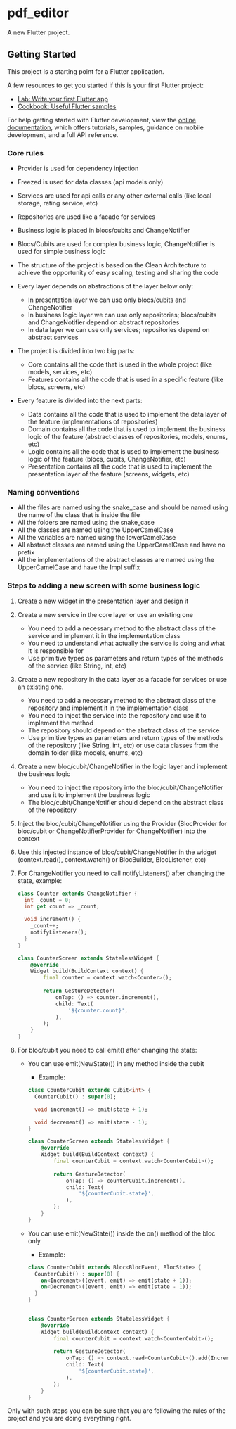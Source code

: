 # pdf_editor

A new Flutter project.

## Getting Started

This project is a starting point for a Flutter application.

A few resources to get you started if this is your first Flutter project:

- [Lab: Write your first Flutter app](https://docs.flutter.dev/get-started/codelab)
- [Cookbook: Useful Flutter samples](https://docs.flutter.dev/cookbook)

For help getting started with Flutter development, view the
[online documentation](https://docs.flutter.dev/), which offers tutorials,
samples, guidance on mobile development, and a full API reference.

### Core rules

- Provider is used for dependency injection
- Freezed is used for data classes (api models only)
- Services are used for api calls or any other external calls (like local storage, rating service, etc)
- Repositories are used like a facade for services
- Business logic is placed in blocs/cubits and ChangeNotifier
- Blocs/Cubits are used for complex business logic, ChangeNotifier is used for simple business logic
- The structure of the project is based on the Clean Architecture to achieve the opportunity of easy scaling, testing and sharing the code
- Every layer depends on abstractions of the layer below only:
  - In presentation layer we can use only blocs/cubits and ChangeNotifier
  - In business logic layer we can use only repositories; blocs/cubits and ChangeNotifier depend on abstract repositories
  - In data layer we can use only services; repositories depend on abstract services
- The project is divided into two big parts:
  - Core contains all the code that is used in the whole project (like models, services, etc)
  - Features contains all the code that is used in a specific feature (like blocs, screens, etc)
  
- Every feature is divided into the next parts:
  - Data contains all the code that is used to implement the data layer of the feature (implementations of repositories)
  - Domain contains all the code that is used to implement the business logic of the feature (abstract classes of repositories, models, enums, etc)
  - Logic contains all the code that is used to implement the business logic of the feature (blocs, cubits, ChangeNotifier, etc)
  - Presentation contains all the code that is used to implement the presentation layer of the feature (screens, widgets, etc)

### Naming conventions

- All the files are named using the snake_case and should be named using the name of the class that is inside the file
- All the folders are named using the snake_case
- All the classes are named using the UpperCamelCase
- All the variables are named using the lowerCamelCase
- All abstract classes are named using the UpperCamelCase and have no prefix
- All the implementations of the abstract classes are named using the UpperCamelCase and have the Impl suffix

### Steps to adding a new screen with some business logic

1. Create a new widget in the presentation layer and design it

2. Create a new service in the core layer or use an existing one
    - You need to add a necessary method to the abstract class of the service and implement it in the implementation class
    - You need to understand what actually the service is doing and what it is responsible for
    - Use primitive types as parameters and return types of the methods of the service (like String, int, etc)

3. Create a new repository in the data layer as a facade for services or use an existing one.
    - You need to add a necessary method to the abstract class of the repository and implement it in the implementation class
    - You need to inject the service into the repository and use it to implement the method
    - The repository should depend on the abstract class of the service
    - Use primitive types as parameters and return types of the methods of the repository (like String, int, etc) or use data classes from the domain folder (like models, enums, etc)

4. Create a new bloc/cubit/ChangeNotifier in the logic layer and implement the business logic
    - You need to inject the repository into the bloc/cubit/ChangeNotifier and use it to implement the business logic
    - The bloc/cubit/ChangeNotifier should depend on the abstract class of the repository

5. Inject the bloc/cubit/ChangeNotifier using the Provider (BlocProvider for bloc/cubit or ChangeNotifierProvider for ChangeNotifier) into the context

6. Use this injected instance of bloc/cubit/ChangeNotifier in the widget (context.read(), context.watch() or BlocBuilder, BlocListener, etc)

7. For ChangeNotifier you need to call notifyListeners() after changing the state, example:

    ```dart
    class Counter extends ChangeNotifier {
      int _count = 0;
      int get count => _count;
    
      void increment() {
        _count++;
        notifyListeners();
      }
    }

    class CounterScreen extends StatelessWidget {
        @override
        Widget build(BuildContext context) {
            final counter = context.watch<Counter>();
        
            return GestureDetector(
                onTap: () => counter.increment(),
                child: Text(
                    '${counter.count}',
                ),
            );
        }
    }
    ```

8. For bloc/cubit you need to call emit() after changing the state:
    - You can use emit(NewState()) in any method inside the cubit
        - Example:

        ```dart
        class CounterCubit extends Cubit<int> {
          CounterCubit() : super(0);
        
          void increment() => emit(state + 1);
        
          void decrement() => emit(state - 1);
        }

        class CounterScreen extends StatelessWidget {
            @override
            Widget build(BuildContext context) {
                final counterCubit = context.watch<CounterCubit>();
            
                return GestureDetector(
                    onTap: () => counterCubit.increment(),
                    child: Text(
                        '${counterCubit.state}',
                    ),
                );
            }
        }
        
        ```

    - You can use emit(NewState()) inside the on() method of the bloc only
        - Example:

        ```dart
        class CounterCubit extends Bloc<BlocEvent, BlocState> {
          CounterCubit() : super(0) {
            on<Increment>((event, emit) => emit(state + 1));
            on<Decrement>((event, emit) => emit(state - 1));
          }
        }
        

        class CounterScreen extends StatelessWidget {
            @override
            Widget build(BuildContext context) {
                final counterCubit = context.watch<CounterCubit>();
            
                return GestureDetector(
                    onTap: () => context.read<CounterCubit>().add(Increment()),
                    child: Text(
                        '${counterCubit.state}',
                    ),
                );
            }
        }
        ```

Only with such steps you can be sure that you are following the rules of the project and you are doing everything right.
